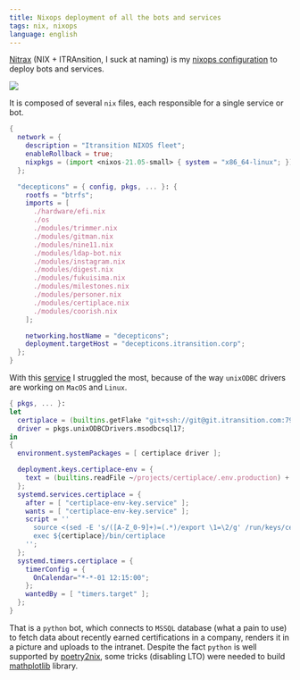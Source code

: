 ```yaml
---
title: Nixops deployment of all the bots and services
tags: nix, nixops
language: english
---
```


[Nitrax](@gh(maksar)) (NIX + ITRAnsition, I suck at naming) is my [nixops configuration](@gh(maksar):nitrax/blob/master/fleet.nix) to deploy bots and services.

<!--more-->

<img src="/previews/nitrax/logo.png" class="center" />

It is composed of several `nix` files, each responsible for a single service or bot.

```nix
{
  network = {
    description = "Itransition NIXOS fleet";
    enableRollback = true;
    nixpkgs = (import <nixos-21.05-small> { system = "x86_64-linux"; });
  };

  "decepticons" = { config, pkgs, ... }: {
    rootfs = "btrfs";
    imports = [
      ./hardware/efi.nix
      ./os
      ./modules/trimmer.nix
      ./modules/gitman.nix
      ./modules/nine11.nix
      ./modules/ldap-bot.nix
      ./modules/instagram.nix
      ./modules/digest.nix
      ./modules/fukuisima.nix
      ./modules/milestones.nix
      ./modules/personer.nix
      ./modules/certiplace.nix
      ./modules/coorish.nix
    ];

    networking.hostName = "decepticons";
    deployment.targetHost = "decepticons.itransition.corp";
  };
}
```

With this [service](@gh(maksar):nitrax/blob/master/modules/certiplace.nix) I struggled the most, because of the way `unixODBC` drivers are working on `MacOS` and `Linux`.

```nix
{ pkgs, ... }:
let
  certiplace = (builtins.getFlake "git+ssh://git@git.itransition.com:7999/workplace/certificates.git").defaultPackage.${pkgs.system};
  driver = pkgs.unixODBCDrivers.msodbcsql17;
in
{
  environment.systemPackages = [ certiplace driver ];

  deployment.keys.certiplace-env = {
    text = (builtins.readFile ~/projects/certiplace/.env.production) + "\nCERTIPLACE_EMS_DATABASE_DRIVER=${driver}/${driver.driver}";
  };
  systemd.services.certiplace = {
    after = [ "certiplace-env-key.service" ];
    wants = [ "certiplace-env-key.service" ];
    script = ''
      source <(sed -E 's/([A-Z_0-9]+)=(.*)/export \1=\2/g' /run/keys/certiplace-env)
      exec ${certiplace}/bin/certiplace
    '';
  };
  systemd.timers.certiplace = {
    timerConfig = {
      OnCalendar="*-*-01 12:15:00";
    };
    wantedBy = [ "timers.target" ];
  };
}
```

That is a `python` bot, which connects to `MSSQL` database (what a pain to use) to fetch data about recently earned certifications in a company, renders it in a picture and uploads to the intranet. Despite the fact `python` is well supported by [poetry2nix](@gh(nix-community)), some tricks (disabling LTO) were needed to build [mathplotlib](@gh(matplotlib):matplotlib) library.
